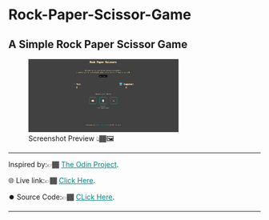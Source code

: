 # Rock-Paper-Scissor-Game <br>

## A Simple Rock Paper Scissor Game

<figure>
<img src="./assets/scrnshot.png" alt="preview" width="300">

<figcaption>Screenshot Preview 👆🏾🖼️</figcaption>
</figure>

<hr>

Inspired by:👉🏾 <a href='https://www.theodinproject.com/lessons/foundations-etch-a-sketch' target='_blank' style='color:teal;'>The Odin Project</a>.

🌐 Live link:👉🏾 <a href='https://iam-ntwali.github.io/Rock-Paper-Scissor/' target='_blank' style='color:teal;'>Click Here</a>.

⏺️ Source Code:👉🏾 <a href='https://github.com/Iam-Ntwali/Rock-Paper-Scissor' target='_blank' style='color:teal;'>CLick Here</a>.

<hr>

